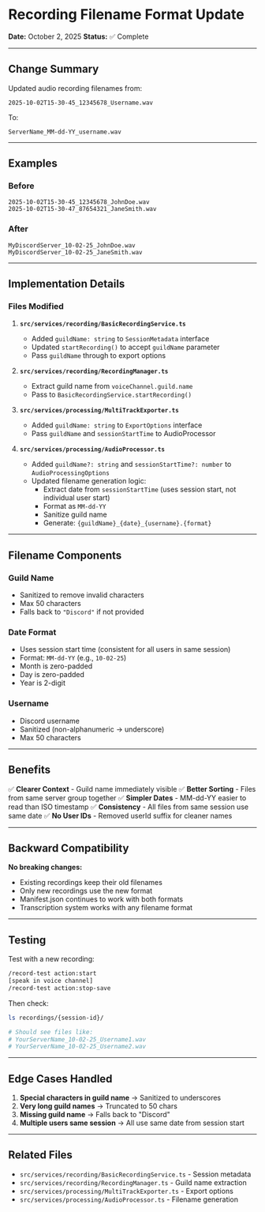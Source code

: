 # Recording Filename Format Update

**Date:** October 2, 2025
**Status:** ✅ Complete

---

## Change Summary

Updated audio recording filenames from:
```
2025-10-02T15-30-45_12345678_Username.wav
```

To:
```
ServerName_MM-dd-YY_username.wav
```

---

## Examples

### Before
```
2025-10-02T15-30-45_12345678_JohnDoe.wav
2025-10-02T15-30-47_87654321_JaneSmith.wav
```

### After
```
MyDiscordServer_10-02-25_JohnDoe.wav
MyDiscordServer_10-02-25_JaneSmith.wav
```

---

## Implementation Details

### Files Modified

1. **`src/services/recording/BasicRecordingService.ts`**
   - Added `guildName: string` to `SessionMetadata` interface
   - Updated `startRecording()` to accept `guildName` parameter
   - Pass `guildName` through to export options

2. **`src/services/recording/RecordingManager.ts`**
   - Extract guild name from `voiceChannel.guild.name`
   - Pass to `BasicRecordingService.startRecording()`

3. **`src/services/processing/MultiTrackExporter.ts`**
   - Added `guildName: string` to `ExportOptions` interface
   - Pass `guildName` and `sessionStartTime` to AudioProcessor

4. **`src/services/processing/AudioProcessor.ts`**
   - Added `guildName?: string` and `sessionStartTime?: number` to `AudioProcessingOptions`
   - Updated filename generation logic:
     - Extract date from `sessionStartTime` (uses session start, not individual user start)
     - Format as `MM-dd-YY`
     - Sanitize guild name
     - Generate: `{guildName}_{date}_{username}.{format}`

---

## Filename Components

### Guild Name
- Sanitized to remove invalid characters
- Max 50 characters
- Falls back to `"Discord"` if not provided

### Date Format
- Uses session start time (consistent for all users in same session)
- Format: `MM-dd-YY` (e.g., `10-02-25`)
- Month is zero-padded
- Day is zero-padded
- Year is 2-digit

### Username
- Discord username
- Sanitized (non-alphanumeric → underscore)
- Max 50 characters

---

## Benefits

✅ **Clearer Context** - Guild name immediately visible
✅ **Better Sorting** - Files from same server group together
✅ **Simpler Dates** - MM-dd-YY easier to read than ISO timestamp
✅ **Consistency** - All files from same session use same date
✅ **No User IDs** - Removed userId suffix for cleaner names

---

## Backward Compatibility

**No breaking changes:**
- Existing recordings keep their old filenames
- Only new recordings use the new format
- Manifest.json continues to work with both formats
- Transcription system works with any filename format

---

## Testing

Test with a new recording:

```bash
/record-test action:start
[speak in voice channel]
/record-test action:stop-save
```

Then check:
```bash
ls recordings/{session-id}/

# Should see files like:
# YourServerName_10-02-25_Username1.wav
# YourServerName_10-02-25_Username2.wav
```

---

## Edge Cases Handled

1. **Special characters in guild name** → Sanitized to underscores
2. **Very long guild names** → Truncated to 50 chars
3. **Missing guild name** → Falls back to "Discord"
4. **Multiple users same session** → All use same date from session start

---

## Related Files

- `src/services/recording/BasicRecordingService.ts` - Session metadata
- `src/services/recording/RecordingManager.ts` - Guild name extraction
- `src/services/processing/MultiTrackExporter.ts` - Export options
- `src/services/processing/AudioProcessor.ts` - Filename generation
